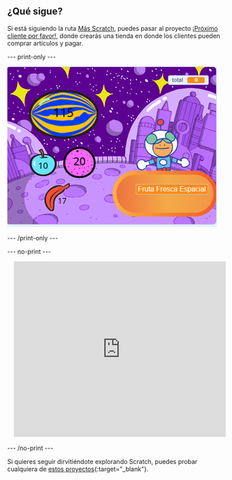 ## ¿Qué sigue?


Si está siguiendo la ruta [Más Scratch](https://projects.raspberrypi.org/en/raspberrypi/more-scratch), puedes pasar al proyecto [¡Próximo cliente por favor!](https://projects.raspberrypi.org/en/projects/next-customer-please), donde crearás una tienda en donde los clientes pueden comprar artículos y pagar.

--- print-only ---

![Próximo cliente por favor](images/next-customer-please.png)

--- /print-only ---

--- no-print ---

<div class="scratch-preview" style="margin-left: 15px;">
  <iframe allowtransparency="true" width="485" height="402" src="https://scratch.mit.edu/projects/embed/528696418/?autostart=false" frameborder="0"></iframe>
</div>

--- /no-print ---

Si quieres seguir dirvitiéndote explorando Scratch, puedes probar cualquiera de [estos proyectos](https://projects.raspberrypi.org/en/projects?software%5B%5D=scratch&curriculum%5B%5D=%201){:target="_blank"}.
